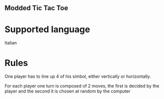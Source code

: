 ## Modded Tic Tac Toe

# Supported language 

Italian


# Rules

One player has to line up 4 of his simbol, either vertically or horizontally.

For each player one turn is composed of 2 moves, the first is decided by the player and the second it is chosen at random by the computer


